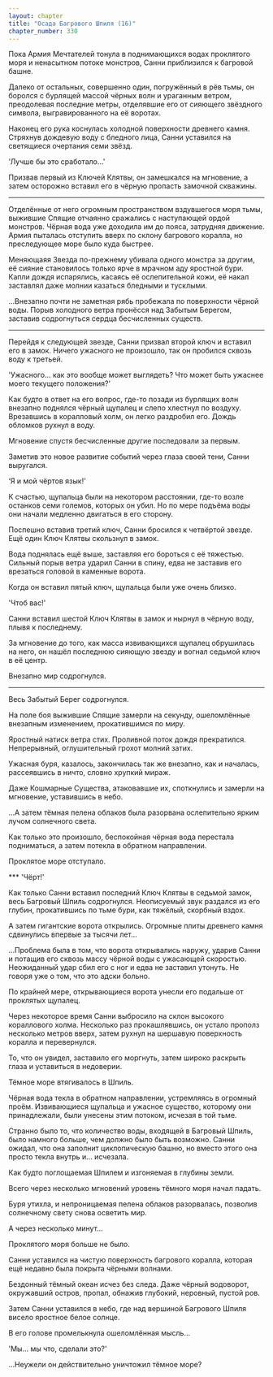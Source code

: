 ```yaml
---
layout: chapter
title: "Осада Багрового Шпиля (16)"
chapter_number: 330
---
```


Пока Армия Мечтателей тонула в поднимающихся водах проклятого моря и ненасытном потоке монстров, Санни приблизился к багровой башне.

Далеко от остальных, совершенно один, погружённый в рёв тьмы, он боролся с бурлящей массой чёрных волн и ураганным ветром, преодолевая последние метры, отделявшие его от сияющего звёздного символа, выгравированного на её воротах.

Наконец его рука коснулась холодной поверхности древнего камня. Стряхнув дождевую воду с бледного лица, Санни уставился на светящиеся очертания семи звёзд.

'Лучше бы это сработало…'

Призвав первый из Ключей Клятвы, он замешкался на мгновение, а затем осторожно вставил его в чёрную пропасть замочной скважины.

***

Отделённые от него огромным пространством вздувшегося моря тьмы, выжившие Спящие отчаянно сражались с наступающей ордой монстров. Чёрная вода уже доходила им до пояса, затрудняя движение. Армия пыталась отступить вверх по склону багрового коралла, но преследующее море было куда быстрее.

Меняющаяя Звезда по-прежнему убивала одного монстра за другим, её сияние становилось только ярче в мрачном аду яростной бури. Капли дождя испарялись, касаясь её ослепительной кожи, её накал заставлял даже молнии казаться бледными и тусклыми.

...Внезапно почти не заметная рябь пробежала по поверхности чёрной воды. Порыв холодного ветра пронёсся над Забытым Берегом, заставив содрогнуться сердца бесчисленных существ.

***

Перейдя к следующей звезде, Санни призвал второй ключ и вставил его в замок. Ничего ужасного не произошло, так он пробился сквозь воду к третьей.

'Ужасного... как это вообще может выглядеть? Что может быть ужаснее моего текущего положения?'

Как будто в ответ на его вопрос, где-то позади из бурлящих волн внезапно поднялся чёрный щупалец и слепо хлестнул по воздуху. Врезавшись в коралловый холм, он легко раздробил его. Дождь обломков рухнул в воду.

Мгновение спустя бесчисленные другие последовали за первым.

Заметив это новое развитие событий через глаза своей тени, Санни выругался.

‘Я и мой чёртов язык!’

К счастью, щупальца были на некотором расстоянии, где-то возле останков семи големов, которых он убил. Но по мере подъёма воды они начали медленно двигаться в его сторону.

Поспешно вставив третий ключ, Санни бросился к четвёртой звезде. Ещё один Ключ Клятвы скользнул в замок.

Вода поднялась ещё выше, заставляя его бороться с её тяжестью. Сильный порыв ветра ударил Санни в спину, едва не заставив его врезаться головой в каменные ворота.

Когда он вставил пятый ключ, щупальца были уже очень близко.

'Чтоб вас!'

Санни вставил шестой Ключ Клятвы в замок и нырнул в чёрную воду, плывя к последнему.

За мгновение до того, как масса извивающихся щупалец обрушилась на него, он нашёл последнюю сияющую звезду и вогнал седьмой ключ в её центр.

Внезапно мир содрогнулся.

***

Весь Забытый Берег содрогнулся.

На поле боя выжившие Спящие замерли на секунду, ошеломлённые внезапным изменением, прокатившимся по миру.

Яростный натиск ветра стих. Проливной поток дождя прекратился. Непрерывный, оглушительный грохот молний затих.

Ужасная буря, казалось, закончилась так же внезапно, как и началась, рассеявшись в ничто, словно хрупкий мираж.

Даже Кошмарные Существа, атаковавшие их, споткнулись и замерли на мгновение, уставившись в небо.

...А затем тёмная пелена облаков была разорвана ослепительно ярким лучом солнечного света.

Как только это произошло, беспокойная чёрная вода перестала подниматься, а затем потекла в обратном направлении.

Проклятое море отступало.

*** 'Чёрт!'

Как только Санни вставил последний Ключ Клятвы в седьмой замок, весь Багровый Шпиль содрогнулся. Неописуемый звук раздался из его глубин, прокатившись по тьме бури, как тяжёлый, скорбный вздох.

А затем гигантские ворота открылись. Огромные плиты древнего камня сдвинулись впервые за тысячи лет...

...Проблема была в том, что ворота открывались наружу, ударив Санни и потащив его сквозь массу чёрной воды с ужасающей скоростью. Неожиданный удар сбил его с ног и едва не заставил утонуть. Не говоря уже о том, что это адски больно.

По крайней мере, открывающиеся ворота унесли его подальше от проклятых щупалец.

Через некоторое время Санни выбросило на склон высокого кораллового холма. Несколько раз прокашлявшись, он устало прополз несколько метров вверх, затем рухнул на шершавую поверхность коралла и перевернулся.

То, что он увидел, заставило его моргнуть, затем широко раскрыть глаза и уставиться в недоверии.

Тёмное море втягивалось в Шпиль.

Чёрная вода текла в обратном направлении, устремляясь в огромный проём. Извивающиеся щупальца и ужасное существо, которому они принадлежали, были унесены этим потоком, исчезая в той тьме.

Странно было то, что количество воды, входящей в Багровый Шпиль, было намного больше, чем должно было быть возможно. Санни ожидал, что она заполнит циклопическую башню, но вместо этого она просто текла внутрь и... исчезала.

Как будто поглощаемая Шпилем и изгоняемая в глубины земли.

Всего через несколько мгновений уровень тёмного моря начал падать.

Буря утихла, и непроницаемая пелена облаков разорвалась, позволив солнечному свету снова осветить мир.

А через несколько минут...

Проклятого моря больше не было.

Санни уставился на чистую поверхность багрового коралла, которая ещё недавно была покрыта чёрными волнами.

Бездонный тёмный океан исчез без следа. Даже чёрный водоворот, окружавший остров, пропал, обнажив глубокий, неровный, пустой ров.

Затем Санни уставился в небо, где над вершиной Багрового Шпиля висело яростное белое солнце.

В его голове промелькнула ошеломлённая мысль...

'Мы... мы что, сделали это?'

...Неужели он действительно уничтожил тёмное море?